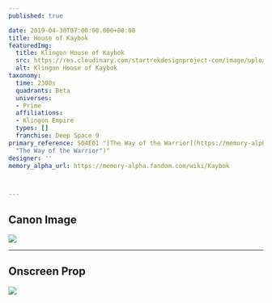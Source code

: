 ```yaml
---
published: true

date: 2019-04-30T07:00:00.000+00:00
title: House of Kaybok
featuredImg:
  title: Klingon House of Kaybok
  src: https://res.cloudinary.com/startrekdesignproject-com/image/upload/v1556674652/HouseOfKaybok.png
  alt: Klingon House of Kaybok
taxonomy:
  time: 2300s
  quadrants: Beta
  universes:
  - Prime
  affiliations:
  - Klingon Empire
  types: []
  franchise: Deep Space 9
primary_reference: S04E01 "[The Way of the Warrior](https://memory-alpha.fandom.com/wiki/The_Way_of_the_Warrior
  "The Way of the Warrior")"
designer: ''
memory_alpha_url: https://memory-alpha.fandom.com/wiki/Kaybok



---
```

## Canon Image

![](https://res.cloudinary.com/startrekdesignproject-com/image/upload/v1556674652/DS9-4x1-Klingon-House-of-Kaybok.jpg)

___
## Onscreen Prop

![](https://res.cloudinary.com/startrekdesignproject-com/image/upload/v1556674652/Kaybok_Prop-Cropped.jpg)